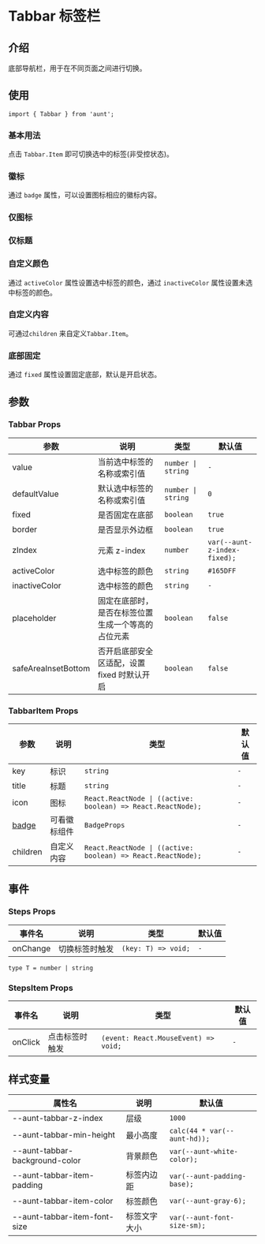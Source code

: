 # Tabbar 标签栏

<code hidden="hidden" src="./demos/demo.tsx"></code>

## 介绍

底部导航栏，用于在不同页面之间进行切换。

## 使用

```tsx
import { Tabbar } from 'aunt';
```

### 基本用法

点击 `Tabbar.Item` 即可切换选中的标签(非受控状态)。
<code src="./demos/demo-base.tsx"></code>

### 徽标

通过 `badge` 属性，可以设置图标相应的徽标内容。
<code src="./demos/demo-badge.tsx"></code>

### 仅图标

<code src="./demos/demo-icon.tsx"></code>

### 仅标题

<code src="./demos/demo-title.tsx"></code>

### 自定义颜色

通过 `activeColor` 属性设置选中标签的颜色，通过 `inactiveColor` 属性设置未选中标签的颜色。
<code src="./demos/demo-color.tsx"></code>

### 自定义内容

可通过`children` 来自定义`Tabbar.Item`。
<code src="./demos/demo-custom.tsx"></code>

### 底部固定

通过 `fixed` 属性设置固定底部，默认是开启状态。
<code src="./demos/demo-fixed.tsx"></code>

## 参数

### Tabbar Props

| 参数                | 说明                                               | 类型               | 默认值    |
| ------------------- | -------------------------------------------------- | ------------------ | --------- |
| value               | 当前选中标签的名称或索引值                         | `number \| string` | `-`       |
| defaultValue        | 默认选中标签的名称或索引值                         | `number \| string` | `0`       |
| fixed               | 是否固定在底部                                     | `boolean`          | `true`    |
| border              | 是否显示外边框                                     | `boolean`          | `true`    |
| zIndex              | 元素 z-index                                       | `number`           | `var(--aunt-z-index-fixed);`    |
| activeColor         | 选中标签的颜色                                     | `string`           | `#165DFF` |
| inactiveColor       | 选中标签的颜色                                     | `string`           | `-`       |
| placeholder         | 固定在底部时，是否在标签位置生成一个等高的占位元素 | `boolean`          | `false`   |
| safeAreaInsetBottom | 否开启底部安全区适配，设置 fixed 时默认开启        | `boolean`          | `false`   |

### TabbarItem Props

| 参数                                                  | 说明         | 类型                                                         | 默认值 |
| ----------------------------------------------------- | ------------ | ------------------------------------------------------------ | ------ |
| key                                                   | 标识         | `string`                                                     | `-`    |
| title                                                 | 标题         | `string`                                                     | `-`    |
| icon                                                  | 图标         | `React.ReactNode \| ((active: boolean) => React.ReactNode);` | `-`    |
| <a href='/components/badge' target='_blank'>badge</a> | 可看徽标组件 | `BadgeProps`                                                 | `-`    |
| children                                              | 自定义内容   | `React.ReactNode \| ((active: boolean) => React.ReactNode);` | `-`    |

## 事件

### Steps Props

| 事件名   | 说明           | 类型                | 默认值 |
| -------- | -------------- | ------------------- | ------ |
| onChange | 切换标签时触发 | `(key: T) => void;` | `-`    |

```tsx
type T = number | string
```

### StepsItem Props

| 事件名  | 说明           | 类型                                 | 默认值 |
| ------- | -------------- | ------------------------------------ | ------ |
| onClick | 点击标签时触发 | `(event: React.MouseEvent) => void;` | `-`    |

## 样式变量

| 属性名                         | 说明         | 默认值                       |
| ------------------------------ | ------------ | ---------------------------- |
| --aunt-tabbar-z-index          | 层级         | `1000`                       |
| --aunt-tabbar-min-height       | 最小高度     | `calc(44 * var(--aunt-hd));` |
| --aunt-tabbar-background-color | 背景颜色     | `var(--aunt-white-color);`   |
| --aunt-tabbar-item-padding     | 标签内边距   | `var(--aunt-padding-base);`  |
| --aunt-tabbar-item-color       | 标签颜色     | `var(--aunt-gray-6);`        |
| --aunt-tabbar-item-font-size   | 标签文字大小 | `var(--aunt-font-size-sm);`  |
